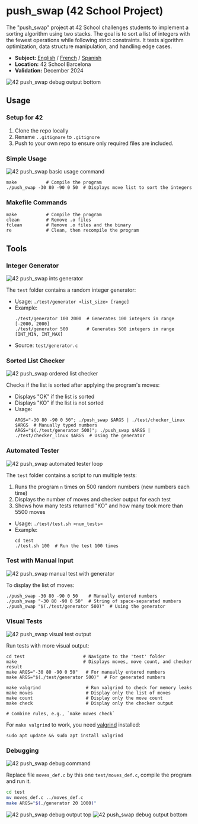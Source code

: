 # push_swap (42 School Project)

The "push_swap" project at 42 School challenges students to implement a sorting algorithm using two stacks. The goal is to sort a list of integers with the fewest operations while following strict constraints. It tests algorithm optimization, data structure manipulation, and handling edge cases.

- **Subject:** [English](./subject/en.subject.pdf) / [French](./subject/fr.subject.pdf) / [Spanish](./subject/es.subject.pdf)
- **Location:** 42 School Barcelona
- **Validation:** December 2024

![42 push_swap debug output bottom](test/screenshot/42_push_swap__debug__output_2.png)

## Usage

### Setup for 42

1. Clone the repo locally
2. Rename `..gitignore` to `.gitignore`
3. Push to your own repo to ensure only required files are included.

### Simple Usage

![42 push_swap basic usage command](test/screenshot/42_push_swap__usage_basic.png)

```
make           # Compile the program
./push_swap -30 80 -90 0 50  # Displays move list to sort the integers
```

### Makefile Commands

```
make           # Compile the program
clean          # Remove .o files
fclean         # Remove .o files and the binary
re             # Clean, then recompile the program
```

## Tools

### Integer Generator

![42 push_swap ints generator](test/screenshot/42_push_swap__tools__ints_generator.png)

The `test` folder contains a random integer generator:

- Usage: `./test/generator <list_size> [range]`
- Example:
    ```
    ./test/generator 100 2000  # Generates 100 integers in range [-2000, 2000]
    ./test/generator 500       # Generates 500 integers in range [INT_MIN, INT_MAX]
    ```
- Source: `test/generator.c`

### Sorted List Checker

![42 push_swap ordered list checker](test/screenshot/42_push_swap__tools__checker.png)

Checks if the list is sorted after applying the program's moves:

- Displays "OK" if the list is sorted
- Displays "KO" if the list is not sorted
- Usage:
    ```
    ARGS="-30 80 -90 0 50"; ./push_swap $ARGS | ./test/checker_linux $ARGS  # Manually typed numbers
    ARGS="$(./test/generator 500)"; ./push_swap $ARGS | ./test/checker_linux $ARGS  # Using the generator
    ```

### Automated Tester

![42 push_swap automated tester loop](test/screenshot/42_push_swap__tools__multi_tester.png)

The `test` folder contains a script to run multiple tests:

1. Runs the program `n` times on 500 random numbers (new numbers each time)
2. Displays the number of moves and checker output for each test
3. Shows how many tests returned "KO" and how many took more than 5500 moves

- Usage: `./test/test.sh <num_tests>`
- Example:
    ```
	cd test
    ./test.sh 100  # Run the test 100 times
    ```

### Test with Manual Input

![42 push_swap manual test with generator](test/screenshot/42_push_swap__usage_generator.png)

To display the list of moves:

```
./push_swap -30 80 -90 0 50    # Manually entered numbers
./push_swap "-30 80 -90 0 50"  # String of space-separated numbers
./push_swap "$(./test/generator 500)"  # Using the generator
```

### Visual Tests

![42 push_swap visual test output](test/screenshot/42_push_swap__test_output.png)

Run tests with more visual output:

```
cd test                      # Navigate to the 'test' folder
make                         # Displays moves, move count, and checker result
make ARGS="-30 80 -90 0 50"   # For manually entered numbers
make ARGS="$(./test/generator 500)"  # For generated numbers

make valgrind                 # Run valgrind to check for memory leaks
make moves                    # Display only the list of moves
make count                    # Display only the move count
make check                    # Display only the checker output

# Combine rules, e.g., `make moves check`
```

For `make valgrind` to work, you need [valgrind](https://valgrind.org/) installed:
```
sudo apt update && sudo apt install valgrind
```

### Debugging

![42 push_swap debug command](test/screenshot/42_push_swap__debug__command.png)

Replace file `moves_def.c` by this one `test/moves_def.c`, compile the program and run it.
```bash
cd test
mv moves_def.c ../moves_def.c
make ARGS="$(./generator 20 1000)"
```

![42 push_swap debug output top](test/screenshot/42_push_swap__debug__output_1.png)
![42 push_swap debug output bottom](test/screenshot/42_push_swap__debug__output_2.png)
